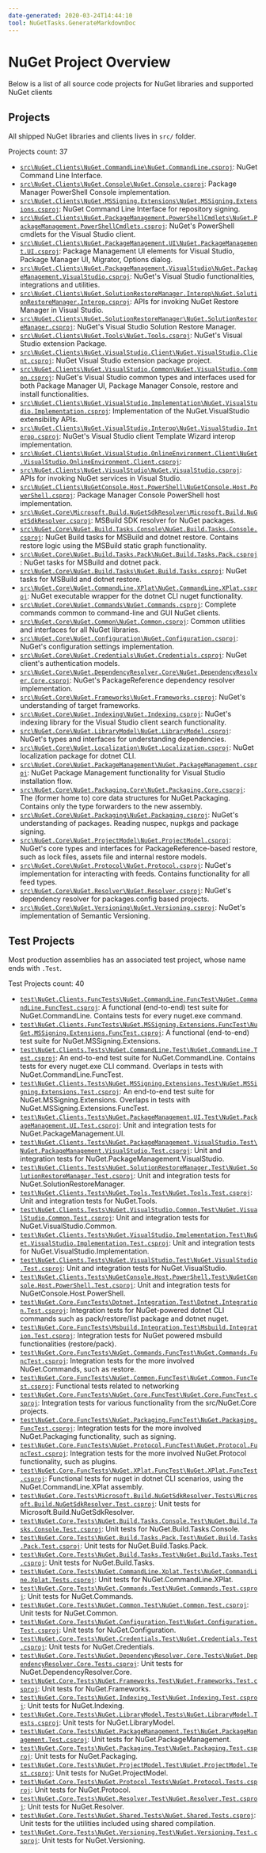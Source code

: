 ```yaml
---
date-generated: 2020-03-24T14:44:10
tool: NuGetTasks.GenerateMarkdownDoc
---
```



# NuGet Project Overview

Below is a list of all source code projects for NuGet libraries and supported NuGet clients



## Projects

All shipped NuGet libraries and clients lives in `src/` folder.

Projects count: 37

- [`src\NuGet.Clients\NuGet.CommandLine\NuGet.CommandLine.csproj`](../src/NuGet.Clients/NuGet.CommandLine/NuGet.CommandLine.csproj): NuGet Command Line Interface.
- [`src\NuGet.Clients\NuGet.Console\NuGet.Console.csproj`](../src/NuGet.Clients/NuGet.Console/NuGet.Console.csproj): Package Manager PowerShell Console implementation.
- [`src\NuGet.Clients\NuGet.MSSigning.Extensions\NuGet.MSSigning.Extensions.csproj`](../src/NuGet.Clients/NuGet.MSSigning.Extensions/NuGet.MSSigning.Extensions.csproj): NuGet Command Line Interface for repository signing.
- [`src\NuGet.Clients\NuGet.PackageManagement.PowerShellCmdlets\NuGet.PackageManagement.PowerShellCmdlets.csproj`](../src/NuGet.Clients/NuGet.PackageManagement.PowerShellCmdlets/NuGet.PackageManagement.PowerShellCmdlets.csproj): NuGet's PowerShell cmdlets for the Visual Studio client.
- [`src\NuGet.Clients\NuGet.PackageManagement.UI\NuGet.PackageManagement.UI.csproj`](../src/NuGet.Clients/NuGet.PackageManagement.UI/NuGet.PackageManagement.UI.csproj): Package Management UI elements for Visual Studio, Package Manager UI, Migrator, Options dialog.
- [`src\NuGet.Clients\NuGet.PackageManagement.VisualStudio\NuGet.PackageManagement.VisualStudio.csproj`](../src/NuGet.Clients/NuGet.PackageManagement.VisualStudio/NuGet.PackageManagement.VisualStudio.csproj): NuGet's Visual Studio functionalities, integrations and utilities.
- [`src\NuGet.Clients\NuGet.SolutionRestoreManager.Interop\NuGet.SolutionRestoreManager.Interop.csproj`](../src/NuGet.Clients/NuGet.SolutionRestoreManager.Interop/NuGet.SolutionRestoreManager.Interop.csproj): APIs for invoking NuGet Restore Manager in Visual Studio.
- [`src\NuGet.Clients\NuGet.SolutionRestoreManager\NuGet.SolutionRestoreManager.csproj`](../src/NuGet.Clients/NuGet.SolutionRestoreManager/NuGet.SolutionRestoreManager.csproj): NuGet's Visual Studio Solution Restore Manager.
- [`src\NuGet.Clients\NuGet.Tools\NuGet.Tools.csproj`](../src/NuGet.Clients/NuGet.Tools/NuGet.Tools.csproj): NuGet's Visual Studio extension Package.
- [`src\NuGet.Clients\NuGet.VisualStudio.Client\NuGet.VisualStudio.Client.csproj`](../src/NuGet.Clients/NuGet.VisualStudio.Client/NuGet.VisualStudio.Client.csproj): NuGet Visual Studio extension package project.
- [`src\NuGet.Clients\NuGet.VisualStudio.Common\NuGet.VisualStudio.Common.csproj`](../src/NuGet.Clients/NuGet.VisualStudio.Common/NuGet.VisualStudio.Common.csproj): NuGet's Visual Studio common types and interfaces used for both Package Manager UI, Package Manager Console, restore and install functionalities.
- [`src\NuGet.Clients\NuGet.VisualStudio.Implementation\NuGet.VisualStudio.Implementation.csproj`](../src/NuGet.Clients/NuGet.VisualStudio.Implementation/NuGet.VisualStudio.Implementation.csproj): Implementation of the NuGet.VisualStudio extensibility APIs.
- [`src\NuGet.Clients\NuGet.VisualStudio.Interop\NuGet.VisualStudio.Interop.csproj`](../src/NuGet.Clients/NuGet.VisualStudio.Interop/NuGet.VisualStudio.Interop.csproj): NuGet's Visual Studio client Template Wizard interop implementation.
- [`src\NuGet.Clients\NuGet.VisualStudio.OnlineEnvironment.Client\NuGet.VisualStudio.OnlineEnvironment.Client.csproj`](../src/NuGet.Clients/NuGet.VisualStudio.OnlineEnvironment.Client/NuGet.VisualStudio.OnlineEnvironment.Client.csproj): 
- [`src\NuGet.Clients\NuGet.VisualStudio\NuGet.VisualStudio.csproj`](../src/NuGet.Clients/NuGet.VisualStudio/NuGet.VisualStudio.csproj): APIs for invoking NuGet services in Visual Studio.
- [`src\NuGet.Clients\NuGetConsole.Host.PowerShell\NuGetConsole.Host.PowerShell.csproj`](../src/NuGet.Clients/NuGetConsole.Host.PowerShell/NuGetConsole.Host.PowerShell.csproj): Package Manager Console PowerShell host implementation.
- [`src\NuGet.Core\Microsoft.Build.NuGetSdkResolver\Microsoft.Build.NuGetSdkResolver.csproj`](../src/NuGet.Core/Microsoft.Build.NuGetSdkResolver/Microsoft.Build.NuGetSdkResolver.csproj): MSBuild SDK resolver for NuGet packages.
- [`src\NuGet.Core\NuGet.Build.Tasks.Console\NuGet.Build.Tasks.Console.csproj`](../src/NuGet.Core/NuGet.Build.Tasks.Console/NuGet.Build.Tasks.Console.csproj): NuGet Build tasks for MSBuild and dotnet restore. Contains restore logic using the MSBuild static graph functionality.
- [`src\NuGet.Core\NuGet.Build.Tasks.Pack\NuGet.Build.Tasks.Pack.csproj`](../src/NuGet.Core/NuGet.Build.Tasks.Pack/NuGet.Build.Tasks.Pack.csproj): NuGet tasks for MSBuild and dotnet pack.
- [`src\NuGet.Core\NuGet.Build.Tasks\NuGet.Build.Tasks.csproj`](../src/NuGet.Core/NuGet.Build.Tasks/NuGet.Build.Tasks.csproj): NuGet tasks for MSBuild and dotnet restore.
- [`src\NuGet.Core\NuGet.CommandLine.XPlat\NuGet.CommandLine.XPlat.csproj`](../src/NuGet.Core/NuGet.CommandLine.XPlat/NuGet.CommandLine.XPlat.csproj): NuGet executable wrapper for the dotnet CLI nuget functionality.
- [`src\NuGet.Core\NuGet.Commands\NuGet.Commands.csproj`](../src/NuGet.Core/NuGet.Commands/NuGet.Commands.csproj): Complete commands common to command-line and GUI NuGet clients.
- [`src\NuGet.Core\NuGet.Common\NuGet.Common.csproj`](../src/NuGet.Core/NuGet.Common/NuGet.Common.csproj): Common utilities and interfaces for all NuGet libraries.
- [`src\NuGet.Core\NuGet.Configuration\NuGet.Configuration.csproj`](../src/NuGet.Core/NuGet.Configuration/NuGet.Configuration.csproj): NuGet's configuration settings implementation.
- [`src\NuGet.Core\NuGet.Credentials\NuGet.Credentials.csproj`](../src/NuGet.Core/NuGet.Credentials/NuGet.Credentials.csproj): NuGet client's authentication models.
- [`src\NuGet.Core\NuGet.DependencyResolver.Core\NuGet.DependencyResolver.Core.csproj`](../src/NuGet.Core/NuGet.DependencyResolver.Core/NuGet.DependencyResolver.Core.csproj): NuGet's PackageReference dependency resolver implementation.
- [`src\NuGet.Core\NuGet.Frameworks\NuGet.Frameworks.csproj`](../src/NuGet.Core/NuGet.Frameworks/NuGet.Frameworks.csproj): NuGet's understanding of target frameworks.
- [`src\NuGet.Core\NuGet.Indexing\NuGet.Indexing.csproj`](../src/NuGet.Core/NuGet.Indexing/NuGet.Indexing.csproj): NuGet's indexing library for the Visual Studio client search functionality.
- [`src\NuGet.Core\NuGet.LibraryModel\NuGet.LibraryModel.csproj`](../src/NuGet.Core/NuGet.LibraryModel/NuGet.LibraryModel.csproj): NuGet's types and interfaces for understanding dependencies.
- [`src\NuGet.Core\NuGet.Localization\NuGet.Localization.csproj`](../src/NuGet.Core/NuGet.Localization/NuGet.Localization.csproj): NuGet localization package for dotnet CLI.
- [`src\NuGet.Core\NuGet.PackageManagement\NuGet.PackageManagement.csproj`](../src/NuGet.Core/NuGet.PackageManagement/NuGet.PackageManagement.csproj): NuGet Package Management functionality for Visual Studio installation flow.
- [`src\NuGet.Core\NuGet.Packaging.Core\NuGet.Packaging.Core.csproj`](../src/NuGet.Core/NuGet.Packaging.Core/NuGet.Packaging.Core.csproj): The (former home to) core data structures for NuGet.Packaging. Contains only the type forwarders to the new assembly.
- [`src\NuGet.Core\NuGet.Packaging\NuGet.Packaging.csproj`](../src/NuGet.Core/NuGet.Packaging/NuGet.Packaging.csproj): NuGet's understanding of packages. Reading nuspec, nupkgs and package signing.
- [`src\NuGet.Core\NuGet.ProjectModel\NuGet.ProjectModel.csproj`](../src/NuGet.Core/NuGet.ProjectModel/NuGet.ProjectModel.csproj): NuGet's core types and interfaces for PackageReference-based restore, such as lock files, assets file and internal restore models.
- [`src\NuGet.Core\NuGet.Protocol\NuGet.Protocol.csproj`](../src/NuGet.Core/NuGet.Protocol/NuGet.Protocol.csproj): NuGet's implementation for interacting with feeds. Contains functionality for all feed types.
- [`src\NuGet.Core\NuGet.Resolver\NuGet.Resolver.csproj`](../src/NuGet.Core/NuGet.Resolver/NuGet.Resolver.csproj): NuGet's dependency resolver for packages.config based projects.
- [`src\NuGet.Core\NuGet.Versioning\NuGet.Versioning.csproj`](../src/NuGet.Core/NuGet.Versioning/NuGet.Versioning.csproj): NuGet's implementation of Semantic Versioning.


## Test Projects

Most production assemblies has an associated test project, whose name ends with `.Test`.

Test Projects count: 40

- [`test\NuGet.Clients.FuncTests\NuGet.CommandLine.FuncTest\NuGet.CommandLine.FuncTest.csproj`](../test/NuGet.Clients.FuncTests/NuGet.CommandLine.FuncTest/NuGet.CommandLine.FuncTest.csproj): A functional (end-to-end) test suite for NuGet.CommandLine. Contains tests for every nuget.exe command.
- [`test\NuGet.Clients.FuncTests\NuGet.MSSigning.Extensions.FuncTest\NuGet.MSSigning.Extensions.FuncTest.csproj`](../test/NuGet.Clients.FuncTests/NuGet.MSSigning.Extensions.FuncTest/NuGet.MSSigning.Extensions.FuncTest.csproj): A functional (end-to-end) test suite for NuGet.MSSigning.Extensions.
- [`test\NuGet.Clients.Tests\NuGet.CommandLine.Test\NuGet.CommandLine.Test.csproj`](../test/NuGet.Clients.Tests/NuGet.CommandLine.Test/NuGet.CommandLine.Test.csproj): An end-to-end test suite for NuGet.CommandLine. Contains tests for every nuget.exe CLI command. Overlaps in tests with NuGet.CommandLine.FuncTest.
- [`test\NuGet.Clients.Tests\NuGet.MSSigning.Extensions.Test\NuGet.MSSigning.Extensions.Test.csproj`](../test/NuGet.Clients.Tests/NuGet.MSSigning.Extensions.Test/NuGet.MSSigning.Extensions.Test.csproj): An end-to-end test suite for NuGet.MSSigning.Extensions. Overlaps in tests with NuGet.MSSigning.Extensions.FuncTest.
- [`test\NuGet.Clients.Tests\NuGet.PackageManagement.UI.Test\NuGet.PackageManagement.UI.Test.csproj`](../test/NuGet.Clients.Tests/NuGet.PackageManagement.UI.Test/NuGet.PackageManagement.UI.Test.csproj): Unit and integration tests for NuGet.PackageManagement.UI.
- [`test\NuGet.Clients.Tests\NuGet.PackageManagement.VisualStudio.Test\NuGet.PackageManagement.VisualStudio.Test.csproj`](../test/NuGet.Clients.Tests/NuGet.PackageManagement.VisualStudio.Test/NuGet.PackageManagement.VisualStudio.Test.csproj): Unit and integration tests for NuGet.PackageManagement.VisualStudio.
- [`test\NuGet.Clients.Tests\NuGet.SolutionRestoreManager.Test\NuGet.SolutionRestoreManager.Test.csproj`](../test/NuGet.Clients.Tests/NuGet.SolutionRestoreManager.Test/NuGet.SolutionRestoreManager.Test.csproj): Unit and integration tests for NuGet.SolutionRestoreManager.
- [`test\NuGet.Clients.Tests\NuGet.Tools.Test\NuGet.Tools.Test.csproj`](../test/NuGet.Clients.Tests/NuGet.Tools.Test/NuGet.Tools.Test.csproj): Unit and integration tests for NuGet.Tools.
- [`test\NuGet.Clients.Tests\NuGet.VisualStudio.Common.Test\NuGet.VisualStudio.Common.Test.csproj`](../test/NuGet.Clients.Tests/NuGet.VisualStudio.Common.Test/NuGet.VisualStudio.Common.Test.csproj): Unit and integration tests for NuGet.VisualStudio.Common.
- [`test\NuGet.Clients.Tests\NuGet.VisualStudio.Implementation.Test\NuGet.VisualStudio.Implementation.Test.csproj`](../test/NuGet.Clients.Tests/NuGet.VisualStudio.Implementation.Test/NuGet.VisualStudio.Implementation.Test.csproj): Unit and integration tests for NuGet.VisualStudio.Implementation.
- [`test\NuGet.Clients.Tests\NuGet.VisualStudio.Test\NuGet.VisualStudio.Test.csproj`](../test/NuGet.Clients.Tests/NuGet.VisualStudio.Test/NuGet.VisualStudio.Test.csproj): Unit and integration tests for NuGet.VisualStudio.
- [`test\NuGet.Clients.Tests\NuGetConsole.Host.PowerShell.Test\NuGetConsole.Host.PowerShell.Test.csproj`](../test/NuGet.Clients.Tests/NuGetConsole.Host.PowerShell.Test/NuGetConsole.Host.PowerShell.Test.csproj): Unit and integration tests for NuGetConsole.Host.PowerShell.
- [`test\NuGet.Core.FuncTests\Dotnet.Integration.Test\Dotnet.Integration.Test.csproj`](../test/NuGet.Core.FuncTests/Dotnet.Integration.Test/Dotnet.Integration.Test.csproj): Integration tests for NuGet-powered dotnet CLI commands such as pack/restore/list package and dotnet nuget.
- [`test\NuGet.Core.FuncTests\Msbuild.Integration.Test\Msbuild.Integration.Test.csproj`](../test/NuGet.Core.FuncTests/Msbuild.Integration.Test/Msbuild.Integration.Test.csproj): Integration tests for NuGet powered msbuild functionalities (restore/pack).
- [`test\NuGet.Core.FuncTests\NuGet.Commands.FuncTest\NuGet.Commands.FuncTest.csproj`](../test/NuGet.Core.FuncTests/NuGet.Commands.FuncTest/NuGet.Commands.FuncTest.csproj): Integration tests for the more involved NuGet.Commands, such as restore.
- [`test\NuGet.Core.FuncTests\NuGet.Common.FuncTest\NuGet.Common.FuncTest.csproj`](../test/NuGet.Core.FuncTests/NuGet.Common.FuncTest/NuGet.Common.FuncTest.csproj): Functional tests related to networking
- [`test\NuGet.Core.FuncTests\NuGet.Core.FuncTest\NuGet.Core.FuncTest.csproj`](../test/NuGet.Core.FuncTests/NuGet.Core.FuncTest/NuGet.Core.FuncTest.csproj): Integration tests for various functionality from the src/NuGet.Core projects.
- [`test\NuGet.Core.FuncTests\NuGet.Packaging.FuncTest\NuGet.Packaging.FuncTest.csproj`](../test/NuGet.Core.FuncTests/NuGet.Packaging.FuncTest/NuGet.Packaging.FuncTest.csproj): Integration tests for the more involved NuGet.Packaging functionality, such as signing.
- [`test\NuGet.Core.FuncTests\NuGet.Protocol.FuncTest\NuGet.Protocol.FuncTest.csproj`](../test/NuGet.Core.FuncTests/NuGet.Protocol.FuncTest/NuGet.Protocol.FuncTest.csproj): Integration tests for the more involved NuGet.Protocol functionality, such as plugins.
- [`test\NuGet.Core.FuncTests\NuGet.XPlat.FuncTest\NuGet.XPlat.FuncTest.csproj`](../test/NuGet.Core.FuncTests/NuGet.XPlat.FuncTest/NuGet.XPlat.FuncTest.csproj): Functional tests for nuget in dotnet CLI scenarios, using the NuGet.CommandLine.XPlat assembly.
- [`test\NuGet.Core.Tests\Microsoft.Build.NuGetSdkResolver.Tests\Microsoft.Build.NuGetSdkResolver.Test.csproj`](../test/NuGet.Core.Tests/Microsoft.Build.NuGetSdkResolver.Tests/Microsoft.Build.NuGetSdkResolver.Test.csproj): Unit tests for Microsoft.Build.NuGetSdkResolver.
- [`test\NuGet.Core.Tests\NuGet.Build.Tasks.Console.Test\NuGet.Build.Tasks.Console.Test.csproj`](../test/NuGet.Core.Tests/NuGet.Build.Tasks.Console.Test/NuGet.Build.Tasks.Console.Test.csproj): Unit tests for NuGet.Build.Tasks.Console.
- [`test\NuGet.Core.Tests\NuGet.Build.Tasks.Pack.Test\NuGet.Build.Tasks.Pack.Test.csproj`](../test/NuGet.Core.Tests/NuGet.Build.Tasks.Pack.Test/NuGet.Build.Tasks.Pack.Test.csproj): Unit tests for NuGet.Build.Tasks.Pack.
- [`test\NuGet.Core.Tests\NuGet.Build.Tasks.Test\NuGet.Build.Tasks.Test.csproj`](../test/NuGet.Core.Tests/NuGet.Build.Tasks.Test/NuGet.Build.Tasks.Test.csproj): Unit tests for NuGet.Build.Tasks.
- [`test\NuGet.Core.Tests\NuGet.CommandLine.Xplat.Tests\NuGet.CommandLine.Xplat.Tests.csproj`](../test/NuGet.Core.Tests/NuGet.CommandLine.Xplat.Tests/NuGet.CommandLine.Xplat.Tests.csproj): Unit tests for NuGet.CommandLine.XPlat.
- [`test\NuGet.Core.Tests\NuGet.Commands.Test\NuGet.Commands.Test.csproj`](../test/NuGet.Core.Tests/NuGet.Commands.Test/NuGet.Commands.Test.csproj): Unit tests for NuGet.Commands.
- [`test\NuGet.Core.Tests\NuGet.Common.Test\NuGet.Common.Test.csproj`](../test/NuGet.Core.Tests/NuGet.Common.Test/NuGet.Common.Test.csproj): Unit tests for NuGet.Common.
- [`test\NuGet.Core.Tests\NuGet.Configuration.Test\NuGet.Configuration.Test.csproj`](../test/NuGet.Core.Tests/NuGet.Configuration.Test/NuGet.Configuration.Test.csproj): Unit tests for NuGet.Configuration.
- [`test\NuGet.Core.Tests\NuGet.Credentials.Test\NuGet.Credentials.Test.csproj`](../test/NuGet.Core.Tests/NuGet.Credentials.Test/NuGet.Credentials.Test.csproj): Unit tests for NuGet.Credentials.
- [`test\NuGet.Core.Tests\NuGet.DependencyResolver.Core.Tests\NuGet.DependencyResolver.Core.Tests.csproj`](../test/NuGet.Core.Tests/NuGet.DependencyResolver.Core.Tests/NuGet.DependencyResolver.Core.Tests.csproj): Unit tests for NuGet.DependencyResolver.Core.
- [`test\NuGet.Core.Tests\NuGet.Frameworks.Test\NuGet.Frameworks.Test.csproj`](../test/NuGet.Core.Tests/NuGet.Frameworks.Test/NuGet.Frameworks.Test.csproj): Unit tests for NuGet.Frameworks.
- [`test\NuGet.Core.Tests\NuGet.Indexing.Test\NuGet.Indexing.Test.csproj`](../test/NuGet.Core.Tests/NuGet.Indexing.Test/NuGet.Indexing.Test.csproj): Unit tests for NuGet.Indexing.
- [`test\NuGet.Core.Tests\NuGet.LibraryModel.Tests\NuGet.LibraryModel.Tests.csproj`](../test/NuGet.Core.Tests/NuGet.LibraryModel.Tests/NuGet.LibraryModel.Tests.csproj): Unit tests for NuGet.LibraryModel.
- [`test\NuGet.Core.Tests\NuGet.PackageManagement.Test\NuGet.PackageManagement.Test.csproj`](../test/NuGet.Core.Tests/NuGet.PackageManagement.Test/NuGet.PackageManagement.Test.csproj): Unit tests for NuGet.PackageManagement.
- [`test\NuGet.Core.Tests\NuGet.Packaging.Test\NuGet.Packaging.Test.csproj`](../test/NuGet.Core.Tests/NuGet.Packaging.Test/NuGet.Packaging.Test.csproj): Unit tests for NuGet.Packaging.
- [`test\NuGet.Core.Tests\NuGet.ProjectModel.Test\NuGet.ProjectModel.Test.csproj`](../test/NuGet.Core.Tests/NuGet.ProjectModel.Test/NuGet.ProjectModel.Test.csproj): Unit tests for NuGet.ProjectModel.
- [`test\NuGet.Core.Tests\NuGet.Protocol.Tests\NuGet.Protocol.Tests.csproj`](../test/NuGet.Core.Tests/NuGet.Protocol.Tests/NuGet.Protocol.Tests.csproj): Unit tests for NuGet.Protocol.
- [`test\NuGet.Core.Tests\NuGet.Resolver.Test\NuGet.Resolver.Test.csproj`](../test/NuGet.Core.Tests/NuGet.Resolver.Test/NuGet.Resolver.Test.csproj): Unit tests for NuGet.Resolver.
- [`test\NuGet.Core.Tests\NuGet.Shared.Tests\NuGet.Shared.Tests.csproj`](../test/NuGet.Core.Tests/NuGet.Shared.Tests/NuGet.Shared.Tests.csproj): Unit tests for the utilities included using shared compilation.
- [`test\NuGet.Core.Tests\NuGet.Versioning.Test\NuGet.Versioning.Test.csproj`](../test/NuGet.Core.Tests/NuGet.Versioning.Test/NuGet.Versioning.Test.csproj): Unit tests for NuGet.Versioning.
